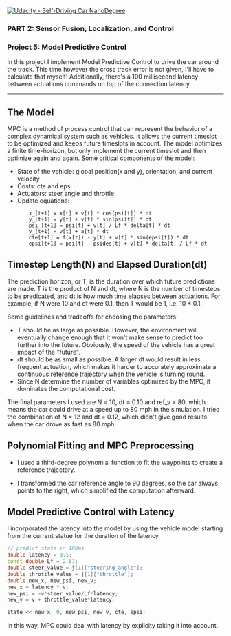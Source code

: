 [![Udacity - Self-Driving Car NanoDegree](https://s3.amazonaws.com/udacity-sdc/github/shield-carnd.svg)](http://www.udacity.com/drive)


### PART 2: Sensor Fusion, Localization, and Control
### Project 5: Model Predictive Control

In this project I implement Model Predictive Control to drive the car around the track. This time however the cross track error is not given, I'll have to calculate that myself! Additionally, there's a 100 millisecond latency between actuations commands on top of the connection latency.

---

## The Model
MPC is a method of process control that can represent the behavior of a complex dynamical system such as vehicles. It allows the current timeslot to be optimized and keeps future timeslots in account. The model optimizes a finite time-horizon, but only implement the current timeslot and then optimize again and again. Some critical components of the model:

- State of the vehicle: global position(x and y), orientation,  and current velocity
- Costs: cte and epsi
- Actuators: steer angle and throttle
- Update equations:
```
       x_[t+1] = x[t] + v[t] * cos(psi[t]) * dt
       y_[t+1] = y[t] + v[t] * sin(psi[t]) * dt
       psi_[t+1] = psi[t] + v[t] / Lf * delta[t] * dt
       v_[t+1] = v[t] + a[t] * dt
       cte[t+1] = f(x[t]) - y[t] + v[t] * sin(epsi[t]) * dt
       epsi[t+1] = psi[t] - psides[t] + v[t] * delta[t] / Lf * dt
```



## Timestep Length(N) and Elapsed Duration(dt)

The prediction horizon, or T, is the duration over which future predictions are made. T is the product of N and dt, where N is the number of timesteps to be predicated, and dt is how much time elapses between actuations. For example, if N were 10 and dt were 0.1, then T would be 1, i.e. 10 * 0.1. 

Some guidelines and tradeoffs for choosing the parameters:

- T should be as large as possible. However, the environment will eventually change enough that it won't make sense to predict too further into the future. Obviously, the speed of the vehicle has a great impact of the "future".
- dt should be as small as possible. A larger dt would result in less frequent actuation, which makes it harder to accurately approximate a continuous reference trajectory when the vehicle is turning round.
- Since N determine the number of variables optimized by the MPC, it dominates the computational cost. 

The final parameters I used are N = 10, dt = 0.10 and ref_v = 80, which means the car could drive at a speed up to 80 mph in the simulation. I tried the combination of N = 12 and dt = 0.12,  which didn't give good results when the car drove as fast as 80 mph.

## Polynomial Fitting and MPC Preprocessing
- I used a third-degree polynomial function to fit the waypoints to create a reference trajectory.

- I transformed the car reference angle to 90 degrees, so the car always points to the right, which simplified the computation afterward.


## Model Predictive Control with Latency
I incorporated the latency into the model by using the vehicle model starting from the current statue for the duration of the latency. 

``` C++
// predict state in 100ms
double latency = 0.1;
const double Lf = 2.67;
double steer_value = j[1]["steering_angle"];
double throttle_value = j[1]["throttle"];
double new_x, new_psi, new_v;
new_x = latency * v;
new_psi = -v*steer_value/Lf*latency;
new_v = v + throttle_value*latency;

state << new_x, 0, new_psi, new_v, cte, epsi;
```

In this way, MPC could deal with latency by explicity taking it into account.



